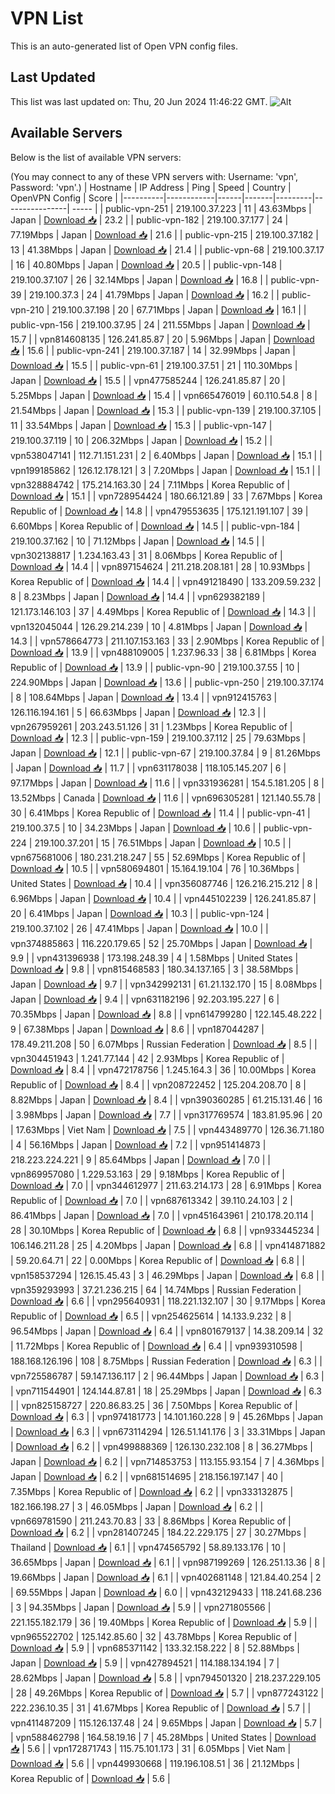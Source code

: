 # VPN List

This is an auto-generated list of Open VPN config files.

## Last Updated

This list was last updated on: Thu, 20 Jun 2024 11:46:22 GMT.
![Alt](https://repobeats.axiom.co/api/embed/186b98318ef1479477931607c1ad7d823f12451f.svg "Repobeats analytics image")

## Available Servers

Below is the list of available VPN servers:

(You may connect to any of these VPN servers with: Username: 'vpn', Password: 'vpn'.)
| Hostname | IP Address | Ping | Speed | Country | OpenVPN Config | Score |
|----------|------------|------|-------|---------|----------------| ----- |
| public-vpn-251 | 219.100.37.223 | 11 | 43.63Mbps | Japan | [Download 📥](./configs/server_0_JP.ovpn) | 23.2 |
| public-vpn-182 | 219.100.37.177 | 24 | 77.19Mbps | Japan | [Download 📥](./configs/server_1_JP.ovpn) | 21.6 |
| public-vpn-215 | 219.100.37.182 | 13 | 41.38Mbps | Japan | [Download 📥](./configs/server_2_JP.ovpn) | 21.4 |
| public-vpn-68 | 219.100.37.17 | 16 | 40.80Mbps | Japan | [Download 📥](./configs/server_3_JP.ovpn) | 20.5 |
| public-vpn-148 | 219.100.37.107 | 26 | 32.14Mbps | Japan | [Download 📥](./configs/server_4_JP.ovpn) | 16.8 |
| public-vpn-39 | 219.100.37.3 | 24 | 41.79Mbps | Japan | [Download 📥](./configs/server_5_JP.ovpn) | 16.2 |
| public-vpn-210 | 219.100.37.198 | 20 | 67.71Mbps | Japan | [Download 📥](./configs/server_6_JP.ovpn) | 16.1 |
| public-vpn-156 | 219.100.37.95 | 24 | 211.55Mbps | Japan | [Download 📥](./configs/server_7_JP.ovpn) | 15.7 |
| vpn814608135 | 126.241.85.87 | 20 | 5.96Mbps | Japan | [Download 📥](./configs/server_8_JP.ovpn) | 15.6 |
| public-vpn-241 | 219.100.37.187 | 14 | 32.99Mbps | Japan | [Download 📥](./configs/server_9_JP.ovpn) | 15.5 |
| public-vpn-61 | 219.100.37.51 | 21 | 110.30Mbps | Japan | [Download 📥](./configs/server_10_JP.ovpn) | 15.5 |
| vpn477585244 | 126.241.85.87 | 20 | 5.25Mbps | Japan | [Download 📥](./configs/server_11_JP.ovpn) | 15.4 |
| vpn665476019 | 60.110.54.8 | 8 | 21.54Mbps | Japan | [Download 📥](./configs/server_12_JP.ovpn) | 15.3 |
| public-vpn-139 | 219.100.37.105 | 11 | 33.54Mbps | Japan | [Download 📥](./configs/server_13_JP.ovpn) | 15.3 |
| public-vpn-147 | 219.100.37.119 | 10 | 206.32Mbps | Japan | [Download 📥](./configs/server_14_JP.ovpn) | 15.2 |
| vpn538047141 | 112.71.151.231 | 2 | 6.40Mbps | Japan | [Download 📥](./configs/server_15_JP.ovpn) | 15.1 |
| vpn199185862 | 126.12.178.121 | 3 | 7.20Mbps | Japan | [Download 📥](./configs/server_16_JP.ovpn) | 15.1 |
| vpn328884742 | 175.214.163.30 | 24 | 7.11Mbps | Korea Republic of | [Download 📥](./configs/server_17_KR.ovpn) | 15.1 |
| vpn728954424 | 180.66.121.89 | 33 | 7.67Mbps | Korea Republic of | [Download 📥](./configs/server_18_KR.ovpn) | 14.8 |
| vpn479553635 | 175.121.191.107 | 39 | 6.60Mbps | Korea Republic of | [Download 📥](./configs/server_19_KR.ovpn) | 14.5 |
| public-vpn-184 | 219.100.37.162 | 10 | 71.12Mbps | Japan | [Download 📥](./configs/server_20_JP.ovpn) | 14.5 |
| vpn302138817 | 1.234.163.43 | 31 | 8.06Mbps | Korea Republic of | [Download 📥](./configs/server_21_KR.ovpn) | 14.4 |
| vpn897154624 | 211.218.208.181 | 28 | 10.93Mbps | Korea Republic of | [Download 📥](./configs/server_22_KR.ovpn) | 14.4 |
| vpn491218490 | 133.209.59.232 | 8 | 8.23Mbps | Japan | [Download 📥](./configs/server_23_JP.ovpn) | 14.4 |
| vpn629382189 | 121.173.146.103 | 37 | 4.49Mbps | Korea Republic of | [Download 📥](./configs/server_24_KR.ovpn) | 14.3 |
| vpn132045044 | 126.29.214.239 | 10 | 4.81Mbps | Japan | [Download 📥](./configs/server_25_JP.ovpn) | 14.3 |
| vpn578664773 | 211.107.153.163 | 33 | 2.90Mbps | Korea Republic of | [Download 📥](./configs/server_26_KR.ovpn) | 13.9 |
| vpn488109005 | 1.237.96.33 | 38 | 6.81Mbps | Korea Republic of | [Download 📥](./configs/server_27_KR.ovpn) | 13.9 |
| public-vpn-90 | 219.100.37.55 | 10 | 224.90Mbps | Japan | [Download 📥](./configs/server_28_JP.ovpn) | 13.6 |
| public-vpn-250 | 219.100.37.174 | 8 | 108.64Mbps | Japan | [Download 📥](./configs/server_29_JP.ovpn) | 13.4 |
| vpn912415763 | 126.116.194.161 | 5 | 66.63Mbps | Japan | [Download 📥](./configs/server_30_JP.ovpn) | 12.3 |
| vpn267959261 | 203.243.51.126 | 31 | 1.23Mbps | Korea Republic of | [Download 📥](./configs/server_31_KR.ovpn) | 12.3 |
| public-vpn-159 | 219.100.37.112 | 25 | 79.63Mbps | Japan | [Download 📥](./configs/server_32_JP.ovpn) | 12.1 |
| public-vpn-67 | 219.100.37.84 | 9 | 81.26Mbps | Japan | [Download 📥](./configs/server_33_JP.ovpn) | 11.7 |
| vpn631178038 | 118.105.145.207 | 6 | 97.17Mbps | Japan | [Download 📥](./configs/server_34_JP.ovpn) | 11.6 |
| vpn331936281 | 154.5.181.205 | 8 | 13.52Mbps | Canada | [Download 📥](./configs/server_35_CA.ovpn) | 11.6 |
| vpn696305281 | 121.140.55.78 | 30 | 6.41Mbps | Korea Republic of | [Download 📥](./configs/server_36_KR.ovpn) | 11.4 |
| public-vpn-41 | 219.100.37.5 | 10 | 34.23Mbps | Japan | [Download 📥](./configs/server_37_JP.ovpn) | 10.6 |
| public-vpn-224 | 219.100.37.201 | 15 | 76.51Mbps | Japan | [Download 📥](./configs/server_38_JP.ovpn) | 10.5 |
| vpn675681006 | 180.231.218.247 | 55 | 52.69Mbps | Korea Republic of | [Download 📥](./configs/server_39_KR.ovpn) | 10.5 |
| vpn580694801 | 15.164.19.104 | 76 | 10.36Mbps | United States | [Download 📥](./configs/server_40_US.ovpn) | 10.4 |
| vpn356087746 | 126.216.215.212 | 8 | 6.96Mbps | Japan | [Download 📥](./configs/server_41_JP.ovpn) | 10.4 |
| vpn445102239 | 126.241.85.87 | 20 | 6.41Mbps | Japan | [Download 📥](./configs/server_42_JP.ovpn) | 10.3 |
| public-vpn-124 | 219.100.37.102 | 26 | 47.41Mbps | Japan | [Download 📥](./configs/server_43_JP.ovpn) | 10.0 |
| vpn374885863 | 116.220.179.65 | 52 | 25.70Mbps | Japan | [Download 📥](./configs/server_44_JP.ovpn) | 9.9 |
| vpn431396938 | 173.198.248.39 | 4 | 1.58Mbps | United States | [Download 📥](./configs/server_45_US.ovpn) | 9.8 |
| vpn815468583 | 180.34.137.165 | 3 | 38.58Mbps | Japan | [Download 📥](./configs/server_46_JP.ovpn) | 9.7 |
| vpn342992131 | 61.21.132.170 | 15 | 8.08Mbps | Japan | [Download 📥](./configs/server_47_JP.ovpn) | 9.4 |
| vpn631182196 | 92.203.195.227 | 6 | 70.35Mbps | Japan | [Download 📥](./configs/server_48_JP.ovpn) | 8.8 |
| vpn614799280 | 122.145.48.222 | 9 | 67.38Mbps | Japan | [Download 📥](./configs/server_49_JP.ovpn) | 8.6 |
| vpn187044287 | 178.49.211.208 | 50 | 6.07Mbps | Russian Federation | [Download 📥](./configs/server_50_RU.ovpn) | 8.5 |
| vpn304451943 | 1.241.77.144 | 42 | 2.93Mbps | Korea Republic of | [Download 📥](./configs/server_51_KR.ovpn) | 8.4 |
| vpn472178756 | 1.245.164.3 | 36 | 10.00Mbps | Korea Republic of | [Download 📥](./configs/server_52_KR.ovpn) | 8.4 |
| vpn208722452 | 125.204.208.70 | 8 | 8.82Mbps | Japan | [Download 📥](./configs/server_53_JP.ovpn) | 8.4 |
| vpn390360285 | 61.215.131.46 | 16 | 3.98Mbps | Japan | [Download 📥](./configs/server_54_JP.ovpn) | 7.7 |
| vpn317769574 | 183.81.95.96 | 20 | 17.63Mbps | Viet Nam | [Download 📥](./configs/server_55_VN.ovpn) | 7.5 |
| vpn443489770 | 126.36.71.180 | 4 | 56.16Mbps | Japan | [Download 📥](./configs/server_56_JP.ovpn) | 7.2 |
| vpn951414873 | 218.223.224.221 | 9 | 85.64Mbps | Japan | [Download 📥](./configs/server_57_JP.ovpn) | 7.0 |
| vpn869957080 | 1.229.53.163 | 29 | 9.18Mbps | Korea Republic of | [Download 📥](./configs/server_58_KR.ovpn) | 7.0 |
| vpn344612977 | 211.63.214.173 | 28 | 6.91Mbps | Korea Republic of | [Download 📥](./configs/server_59_KR.ovpn) | 7.0 |
| vpn687613342 | 39.110.24.103 | 2 | 86.41Mbps | Japan | [Download 📥](./configs/server_60_JP.ovpn) | 7.0 |
| vpn451643961 | 210.178.20.114 | 28 | 30.10Mbps | Korea Republic of | [Download 📥](./configs/server_61_KR.ovpn) | 6.8 |
| vpn933445234 | 106.146.211.28 | 25 | 4.20Mbps | Japan | [Download 📥](./configs/server_62_JP.ovpn) | 6.8 |
| vpn414871882 | 59.20.64.71 | 22 | 0.00Mbps | Korea Republic of | [Download 📥](./configs/server_63_KR.ovpn) | 6.8 |
| vpn158537294 | 126.15.45.43 | 3 | 46.29Mbps | Japan | [Download 📥](./configs/server_64_JP.ovpn) | 6.8 |
| vpn359293993 | 37.21.236.215 | 64 | 14.74Mbps | Russian Federation | [Download 📥](./configs/server_65_RU.ovpn) | 6.6 |
| vpn295640931 | 118.221.132.107 | 30 | 9.17Mbps | Korea Republic of | [Download 📥](./configs/server_66_KR.ovpn) | 6.5 |
| vpn254625614 | 14.133.9.232 | 8 | 96.54Mbps | Japan | [Download 📥](./configs/server_67_JP.ovpn) | 6.4 |
| vpn801679137 | 14.38.209.14 | 32 | 11.72Mbps | Korea Republic of | [Download 📥](./configs/server_68_KR.ovpn) | 6.4 |
| vpn939310598 | 188.168.126.196 | 108 | 8.75Mbps | Russian Federation | [Download 📥](./configs/server_69_RU.ovpn) | 6.3 |
| vpn725586787 | 59.147.136.117 | 2 | 96.44Mbps | Japan | [Download 📥](./configs/server_70_JP.ovpn) | 6.3 |
| vpn711544901 | 124.144.87.81 | 18 | 25.29Mbps | Japan | [Download 📥](./configs/server_71_JP.ovpn) | 6.3 |
| vpn825158727 | 220.86.83.25 | 36 | 7.50Mbps | Korea Republic of | [Download 📥](./configs/server_72_KR.ovpn) | 6.3 |
| vpn974181773 | 14.101.160.228 | 9 | 45.26Mbps | Japan | [Download 📥](./configs/server_73_JP.ovpn) | 6.3 |
| vpn673114294 | 126.51.141.176 | 3 | 33.31Mbps | Japan | [Download 📥](./configs/server_74_JP.ovpn) | 6.2 |
| vpn499888369 | 126.130.232.108 | 8 | 36.27Mbps | Japan | [Download 📥](./configs/server_75_JP.ovpn) | 6.2 |
| vpn714853753 | 113.155.93.154 | 7 | 4.36Mbps | Japan | [Download 📥](./configs/server_76_JP.ovpn) | 6.2 |
| vpn681514695 | 218.156.197.147 | 40 | 7.35Mbps | Korea Republic of | [Download 📥](./configs/server_77_KR.ovpn) | 6.2 |
| vpn333132875 | 182.166.198.27 | 3 | 46.05Mbps | Japan | [Download 📥](./configs/server_78_JP.ovpn) | 6.2 |
| vpn669781590 | 211.243.70.83 | 33 | 8.86Mbps | Korea Republic of | [Download 📥](./configs/server_79_KR.ovpn) | 6.2 |
| vpn281407245 | 184.22.229.175 | 27 | 30.27Mbps | Thailand | [Download 📥](./configs/server_80_TH.ovpn) | 6.1 |
| vpn474565792 | 58.89.133.176 | 10 | 36.65Mbps | Japan | [Download 📥](./configs/server_81_JP.ovpn) | 6.1 |
| vpn987199269 | 126.251.13.36 | 8 | 19.66Mbps | Japan | [Download 📥](./configs/server_82_JP.ovpn) | 6.1 |
| vpn402681148 | 121.84.40.254 | 2 | 69.55Mbps | Japan | [Download 📥](./configs/server_83_JP.ovpn) | 6.0 |
| vpn432129433 | 118.241.68.236 | 3 | 94.35Mbps | Japan | [Download 📥](./configs/server_84_JP.ovpn) | 5.9 |
| vpn271805566 | 221.155.182.179 | 36 | 19.40Mbps | Korea Republic of | [Download 📥](./configs/server_85_KR.ovpn) | 5.9 |
| vpn965522702 | 125.142.85.60 | 32 | 43.78Mbps | Korea Republic of | [Download 📥](./configs/server_86_KR.ovpn) | 5.9 |
| vpn685371142 | 133.32.158.222 | 8 | 52.88Mbps | Japan | [Download 📥](./configs/server_87_JP.ovpn) | 5.9 |
| vpn427894521 | 114.188.134.194 | 7 | 28.62Mbps | Japan | [Download 📥](./configs/server_88_JP.ovpn) | 5.8 |
| vpn794501320 | 218.237.229.105 | 28 | 49.26Mbps | Korea Republic of | [Download 📥](./configs/server_89_KR.ovpn) | 5.7 |
| vpn877243122 | 222.236.10.35 | 31 | 41.67Mbps | Korea Republic of | [Download 📥](./configs/server_90_KR.ovpn) | 5.7 |
| vpn411487209 | 115.126.137.48 | 24 | 9.65Mbps | Japan | [Download 📥](./configs/server_91_JP.ovpn) | 5.7 |
| vpn588462798 | 164.58.19.16 | 7 | 45.28Mbps | United States | [Download 📥](./configs/server_92_US.ovpn) | 5.6 |
| vpn172871743 | 115.75.101.173 | 31 | 6.05Mbps | Viet Nam | [Download 📥](./configs/server_93_VN.ovpn) | 5.6 |
| vpn449930668 | 119.196.108.51 | 36 | 21.12Mbps | Korea Republic of | [Download 📥](./configs/server_94_KR.ovpn) | 5.6 |
